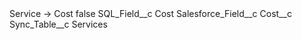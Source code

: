 <?xml version="1.0" encoding="UTF-8"?>
<CustomMetadata xmlns="http://soap.sforce.com/2006/04/metadata" xmlns:xsi="http://www.w3.org/2001/XMLSchema-instance" xmlns:xsd="http://www.w3.org/2001/XMLSchema">
    <label>Service -&gt; Cost</label>
    <protected>false</protected>
    <values>
        <field>SQL_Field__c</field>
        <value xsi:type="xsd:string">Cost</value>
    </values>
    <values>
        <field>Salesforce_Field__c</field>
        <value xsi:type="xsd:string">Cost__c</value>
    </values>
    <values>
        <field>Sync_Table__c</field>
        <value xsi:type="xsd:string">Services</value>
    </values>
</CustomMetadata>
